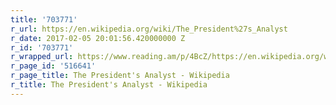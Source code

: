 ```yaml
---
title: '703771'
r_url: https://en.wikipedia.org/wiki/The_President%27s_Analyst
r_date: 2017-02-05 20:01:56.420000000 Z
r_id: '703771'
r_wrapped_url: https://www.reading.am/p/4BcZ/https://en.wikipedia.org/wiki/The_President%27s_Analyst
r_page_id: '516641'
r_page_title: The President's Analyst - Wikipedia
r_title: The President's Analyst - Wikipedia
---
```


